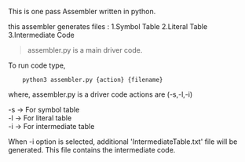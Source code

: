  This is one pass Assembler written in python.
 
 this assembler generates files : 
  1.Symbol Table
  2.Literal Table
  3.Intermediate Code

> assembler.py is a main driver code. 
  
  To run code type,

        python3 assembler.py {action} {filename}


where, assembler.py is a driver code actions are (-s,-l,-i) 

-s -> For symbol table   
-l -> For literal table    
-i -> For intermediate table 

When -i option is selected, 
additional 'IntermediateTable.txt' file will be generated. 
This file contains the intermediate code.

